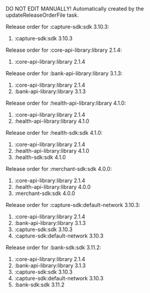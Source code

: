 DO NOT EDIT MANUALLY!
Automatically created by the updateReleaseOrderFile task.

Release order for :capture-sdk:sdk 3.10.3:
 1. :capture-sdk:sdk 3.10.3

Release order for :core-api-library:library 2.1.4:
 1. :core-api-library:library 2.1.4

Release order for :bank-api-library:library 3.1.3:
 1. :core-api-library:library 2.1.4
 2. :bank-api-library:library 3.1.3

Release order for :health-api-library:library 4.1.0:
 1. :core-api-library:library 2.1.4
 2. :health-api-library:library 4.1.0

Release order for :health-sdk:sdk 4.1.0:
 1. :core-api-library:library 2.1.4
 2. :health-api-library:library 4.1.0
 3. :health-sdk:sdk 4.1.0

Release order for :merchant-sdk:sdk 4.0.0:
 1. :core-api-library:library 2.1.4
 2. :health-api-library:library 4.0.0
 3. :merchant-sdk:sdk 4.0.0

Release order for :capture-sdk:default-network 3.10.3:
 1. :core-api-library:library 2.1.4
 2. :bank-api-library:library 3.1.3
 3. :capture-sdk:sdk 3.10.3
 4. :capture-sdk:default-network 3.10.3

Release order for :bank-sdk:sdk 3.11.2:
 1. :core-api-library:library 2.1.4
 2. :bank-api-library:library 3.1.3
 3. :capture-sdk:sdk 3.10.3
 4. :capture-sdk:default-network 3.10.3
 5. :bank-sdk:sdk 3.11.2

